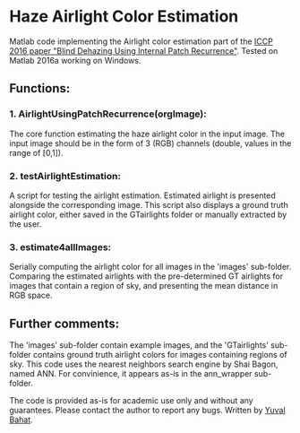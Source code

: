 # Haze Airlight Color Estimation

Matlab code implementing the Airlight color estimation part of the [ICCP 2016 paper "Blind Dehazing Using Internal Patch Recurrence"](http://www.wisdom.weizmann.ac.il/~vision/BlindDehazing/blindDehazing_ICCP2016.pdf).
Tested on Matlab 2016a working on Windows.

## Functions:
### 1. AirlightUsingPatchRecurrence(orgImage):
The core function estimating the haze airlight color in the input image. The input image should be in the form of 3 (RGB) channels (double, values in the range of [0,1]).
### 2. testAirlightEstimation:
A script for testing the airlight estimation. Estimated airlight is presented alongside the corresponding image. This script also displays a ground truth airlight color, either saved in the GTairlights folder or manually extracted by the user.
### 3. estimate4allImages:
Serially computing the airlight color for all images in the 'images' sub-folder. Comparing the estimated airlights with the pre-determined GT airlights for images that contain a region of sky, and presenting the mean distance in RGB space.


## Further comments:
The 'images' sub-folder contain example images, and the 'GTairlights' sub-folder contains ground truth airlight colors for images containing regions of sky.
This code uses the nearest neighbors search engine by Shai Bagon, named ANN. For convinience, it appears as-is in the ann_wrapper sub-folder.

The code is provided as-is for academic use only and without any guarantees. Please contact the author to report any bugs. Written by [Yuval Bahat](http://www.wisdom.weizmann.ac.il/~ybahat/).
